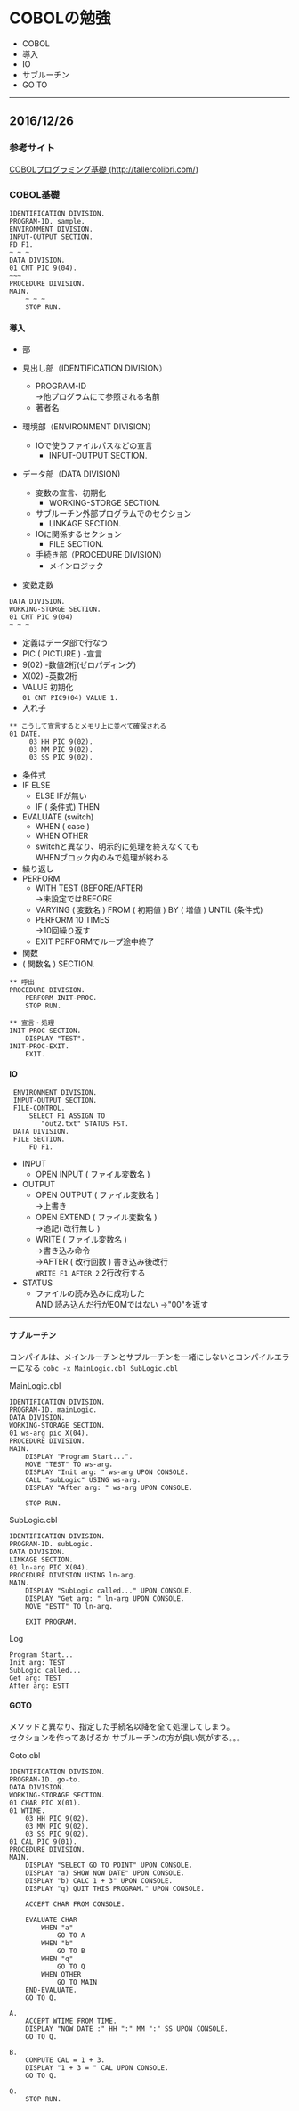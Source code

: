 # COBOLの勉強
* COBOL
 * 導入
 * IO
 * サブルーチン
 * GO TO  

-----
## 2016/12/26
### 参考サイト
[COBOLプログラミング基礎 (http://tallercolibri.com/)](http://tallercolibri.com/)
### COBOL基礎
```cobol
IDENTIFICATION DIVISION.
PROGRAM-ID. sample.
ENVIRONMENT DIVISION.
INPUT-OUTPUT SECTION.
FD F1.
~ ~ ~
DATA DIVISION.
01 CNT PIC 9(04).
~~~
PROCEDURE DIVISION.
MAIN.
    ~ ~ ~
    STOP RUN.
```
#### 導入
* 部
 * 見出し部（IDENTIFICATION DIVISION）
   * PROGRAM-ID  
     →他プログラムにて参照される名前
   * 著者名
 * 環境部（ENVIRONMENT DIVISION）
   * IOで使うファイルパスなどの宣言
     * INPUT-OUTPUT SECTION.
 * データ部（DATA DIVISION)
   * 変数の宣言、初期化
     * WORKING-STORGE SECTION.
   * サブルーチン外部プログラムでのセクション
     * LINKAGE SECTION.
   * IOに関係するセクション
     * FILE SECTION.
   * 手続き部（PROCEDURE DIVISION）
     * メインロジック


* 変数定数
```cobol
DATA DIVISION.
WORKING-STORGE SECTION.
01 CNT PIC 9(04)
~ ~ ~
```  
 * 定義はデータ部で行なう
 * PIC ( PICTURE ) -宣言
 * 9(02) -数値2桁(ゼロパディング)
 * X(02) -英数2桁
 * VALUE 初期化  
 `01 CNT PIC9(04) VALUE 1.`
 * 入れ子  

 ```cobol
 ** こうして宣言するとメモリ上に並べて確保される
 01 DATE.
      03 HH PIC 9(02).
      03 MM PIC 9(02).
      03 SS PIC 9(02).
 ```

* 条件式
 * IF ELSE  
   * ELSE IFが無い  
   * IF ( 条件式) THEN
 * EVALUATE (switch)  
   * WHEN ( case )  
   * WHEN OTHER
   * switchと異なり、明示的に処理を終えなくても  
     WHENブロック内のみで処理が終わる
* 繰り返し
 * PERFORM  
   * WITH TEST (BEFORE/AFTER)  
   →未設定ではBEFORE  
   * VARYING ( 変数名 ) FROM ( 初期値 ) BY ( 増値 ) UNTIL (条件式)
   * PERFORM 10 TIMES  
   →10回繰り返す  
   * EXIT PERFORMでループ途中終了
* 関数
 * ( 関数名 ) SECTION.

 ```cobol
 ** 呼出
 PROCEDURE DIVISION.
     PERFORM INIT-PROC.
     STOP RUN.

 ** 宣言・処理
 INIT-PROC SECTION.
     DISPLAY "TEST".
 INIT-PROC-EXIT.
     EXIT.
 ```

#### IO
```cobol
 ENVIRONMENT DIVISION.
 INPUT-OUTPUT SECTION.
 FILE-CONTROL.
     SELECT F1 ASSIGN TO
        "out2.txt" STATUS FST.
 DATA DIVISION.
 FILE SECTION.
     FD F1.
 ```
 * INPUT  
   * OPEN INPUT ( ファイル変数名 )
 * OUTPUT  
   * OPEN OUTPUT ( ファイル変数名 )  
   →上書き
   * OPEN EXTEND ( ファイル変数名 )  
   →追記( 改行無し )
   * WRITE ( ファイル変数名 )  
   →書き込み命令  
   →AFTER ( 改行回数 )  書き込み後改行  
   `WRITE F1 AFTER 2` 2行改行する
 * STATUS
   * ファイルの読み込みに成功した  
     AND 読み込んだ行がEOMではない
       →"00"を返す

-----

#### サブルーチン
コンパイルは、メインルーチンとサブルーチンを一緒にしないとコンパイルエラーになる
`cobc -x MainLogic.cbl SubLogic.cbl`

MainLogic.cbl
```cobol
IDENTIFICATION DIVISION.
PROGRAM-ID. mainLogic.
DATA DIVISION.
WORKING-STORAGE SECTION.
01 ws-arg pic X(04).
PROCEDURE DIVISION.
MAIN.
    DISPLAY "Program Start...".
    MOVE "TEST" TO ws-arg.
    DISPLAY "Init arg: " ws-arg UPON CONSOLE.
    CALL "subLogic" USING ws-arg.
    DISPLAY "After arg: " ws-arg UPON CONSOLE.

    STOP RUN.
```

SubLogic.cbl

```cobol
IDENTIFICATION DIVISION.
PROGRAM-ID. subLogic.
DATA DIVISION.
LINKAGE SECTION.
01 ln-arg PIC X(04).
PROCEDURE DIVISION USING ln-arg.
MAIN.
    DISPLAY "SubLogic called..." UPON CONSOLE.
    DISPLAY "Get arg: " ln-arg UPON CONSOLE.
    MOVE "ESTT" TO ln-arg.

    EXIT PROGRAM.
```

Log
```
Program Start...
Init arg: TEST
SubLogic called...
Get arg: TEST
After arg: ESTT
```

#### GOTO
メソッドと異なり、指定した手続名以降を全て処理してしまう。  
セクションを作ってあげるか
サブルーチンの方が良い気がする。。。  

Goto.cbl
```COBOL
IDENTIFICATION DIVISION.
PROGRAM-ID. go-to.
DATA DIVISION.
WORKING-STORAGE SECTION.
01 CHAR PIC X(01).
01 WTIME.
    03 HH PIC 9(02).
    03 MM PIC 9(02).
    03 SS PIC 9(02).
01 CAL PIC 9(01).
PROCEDURE DIVISION.
MAIN.
    DISPLAY "SELECT GO TO POINT" UPON CONSOLE.
    DISPLAY "a) SHOW NOW DATE" UPON CONSOLE.
    DISPLAY "b) CALC 1 + 3" UPON CONSOLE.
    DISPLAY "q) QUIT THIS PROGRAM." UPON CONSOLE.

    ACCEPT CHAR FROM CONSOLE.

    EVALUATE CHAR
        WHEN "a"
            GO TO A
        WHEN "b"
            GO TO B
        WHEN "q"
            GO TO Q
        WHEN OTHER
            GO TO MAIN
    END-EVALUATE.
    GO TO Q.

A.
    ACCEPT WTIME FROM TIME.
    DISPLAY "NOW DATE :" HH ":" MM ":" SS UPON CONSOLE.
    GO TO Q.

B.
    COMPUTE CAL = 1 + 3.
    DISPLAY "1 + 3 = " CAL UPON CONSOLE.
    GO TO Q.

Q.
    STOP RUN.
```
